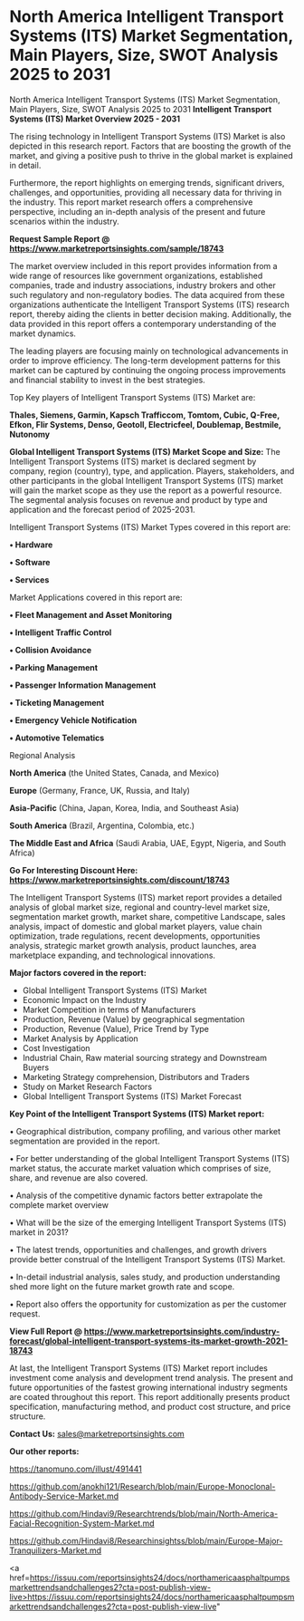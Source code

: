 # North America Intelligent Transport Systems (ITS) Market Segmentation, Main Players, Size, SWOT Analysis 2025 to 2031
North America Intelligent Transport Systems (ITS) Market Segmentation, Main Players, Size, SWOT Analysis 2025 to 2031
<Strong> Intelligent Transport Systems (ITS) Market Overview 2025 - 2031</strong>

The rising technology in Intelligent Transport Systems (ITS) Market is also depicted in this research report. Factors that are boosting the growth of the market, and giving a positive push to thrive in the global market is explained in detail.

Furthermore, the report highlights on emerging trends, significant drivers, challenges, and opportunities, providing all necessary data for thriving in the industry. This report market research offers a comprehensive perspective, including an in-depth analysis of the present and future scenarios within the industry.

<strong>Request Sample Report @ <a href=https://www.marketreportsinsights.com/sample/18743>https://www.marketreportsinsights.com/sample/18743</a></strong>

The market overview included in this report provides information from a wide range of resources like government organizations, established companies, trade and industry associations, industry brokers and other such regulatory and non-regulatory bodies. The data acquired from these organizations authenticate the Intelligent Transport Systems (ITS) research report, thereby aiding the clients in better decision making. Additionally, the data provided in this report offers a contemporary understanding of the market dynamics.

The leading players are focusing mainly on technological advancements in order to improve efficiency. The long-term development patterns for this market can be captured by continuing the ongoing process improvements and financial stability to invest in the best strategies.

Top Key players of Intelligent Transport Systems (ITS) Market are:

<strong>Thales, Siemens, Garmin, Kapsch Trafficcom, Tomtom, Cubic, Q-Free, Efkon, Flir Systems, Denso, Geotoll, Electricfeel, Doublemap, Bestmile, Nutonomy</strong>

<strong><b>Global Intelligent Transport Systems (ITS) Market Scope and Size:</b></strong>
The Intelligent Transport Systems (ITS) market is declared segment by company, region (country), type, and application. Players, stakeholders, and other participants in the global Intelligent Transport Systems (ITS) market will gain the market scope as they use the report as a powerful resource. The segmental analysis focuses on revenue and product by type and application and the forecast period of 2025-2031.

Intelligent Transport Systems (ITS) Market Types covered in this report are:

<strong>• Hardware

• Software

• Services</strong>

Market Applications covered in this report are:

<strong>• Fleet Management and Asset Monitoring

• Intelligent Traffic Control

• Collision Avoidance

• Parking Management

• Passenger Information Management

• Ticketing Management

• Emergency Vehicle Notification

• Automotive Telematics</strong> 

Regional Analysis

<strong>North America</strong> (the United States, Canada, and Mexico)

<strong>Europe</strong> (Germany, France, UK, Russia, and Italy)

<strong>Asia-Pacific</strong> (China, Japan, Korea, India, and Southeast Asia)

<strong>South America</strong> (Brazil, Argentina, Colombia, etc.)

<strong>The Middle East and Africa</strong> (Saudi Arabia, UAE, Egypt, Nigeria, and South Africa)

<strong>Go For Interesting Discount Here: <a href=https://www.marketreportsinsights.com/discount/18743>https://www.marketreportsinsights.com/discount/18743</a></strong>

The Intelligent Transport Systems (ITS) market report provides a detailed analysis of global market size, regional and country-level market size, segmentation market growth, market share, competitive Landscape, sales analysis, impact of domestic and global market players, value chain optimization, trade regulations, recent developments, opportunities analysis, strategic market growth analysis, product launches, area marketplace expanding, and technological innovations.

<strong><b>Major factors covered in the report:</b></strong>
<ul>
  <li>Global Intelligent Transport Systems (ITS) Market </li>
  <li>Economic Impact on the Industry</li>
  <li>Market Competition in terms of Manufacturers</li>
  <li>Production, Revenue (Value) by geographical segmentation</li>
  <li>Production, Revenue (Value), Price Trend by Type</li>
  <li>Market Analysis by Application</li>
  <li>Cost Investigation</li>
  <li>Industrial Chain, Raw material sourcing strategy and Downstream Buyers</li>
  <li>Marketing Strategy comprehension, Distributors and Traders</li>
  <li>Study on Market Research Factors</li>
  <li>Global Intelligent Transport Systems (ITS) Market Forecast</li>
</ul>

<strong><b>Key Point of the Intelligent Transport Systems (ITS) Market report:</b></strong>

• Geographical distribution, company profiling, and various other market segmentation are provided in the report.

• For better understanding of the global Intelligent Transport Systems (ITS) market status, the accurate market valuation which comprises of size, share, and revenue are also covered.

• Analysis of the competitive dynamic factors better extrapolate the complete market overview

• What will be the size of the emerging Intelligent Transport Systems (ITS) market in 2031?

• The latest trends, opportunities and challenges, and growth drivers provide better construal of the Intelligent Transport Systems (ITS) Market.

• In-detail industrial analysis, sales study, and production understanding shed more light on the future market growth rate and scope.

• Report also offers the opportunity for customization as per the customer request.

<strong><b>View Full Report @ <a href=https://www.marketreportsinsights.com/industry-forecast/global-intelligent-transport-systems-its-market-growth-2021-18743>https://www.marketreportsinsights.com/industry-forecast/global-intelligent-transport-systems-its-market-growth-2021-18743</a></b></strong>


At last, the Intelligent Transport Systems (ITS) Market report includes investment come analysis and development trend analysis. The present and future opportunities of the fastest growing international industry segments are coated throughout this report. This report additionally presents product specification, manufacturing method, and product cost structure, and price structure.

<strong>Contact Us:</strong>
sales@marketreportsinsights.com

<strong>Our other reports:</strong>

<a href=https://tanomuno.com/illust/491441>https://tanomuno.com/illust/491441</a>

<a href=https://github.com/anokhi121/Research/blob/main/Europe-Monoclonal-Antibody-Service-Market.md>https://github.com/anokhi121/Research/blob/main/Europe-Monoclonal-Antibody-Service-Market.md</a>

<a href=https://github.com/Hindavi9/Researchtrends/blob/main/North-America-Facial-Recognition-System-Market.md>https://github.com/Hindavi9/Researchtrends/blob/main/North-America-Facial-Recognition-System-Market.md</a>

<a href=https://github.com/Hindavi8/Researchinsightss/blob/main/Europe-Major-Tranquilizers-Market.md>https://github.com/Hindavi8/Researchinsightss/blob/main/Europe-Major-Tranquilizers-Market.md</a>

<a href=https://issuu.com/reportsinsights24/docs/northamericaasphaltpumpsmarkettrendsandchallenges2?cta=post-publish-view-live>https://issuu.com/reportsinsights24/docs/northamericaasphaltpumpsmarkettrendsandchallenges2?cta=post-publish-view-live</a>"
